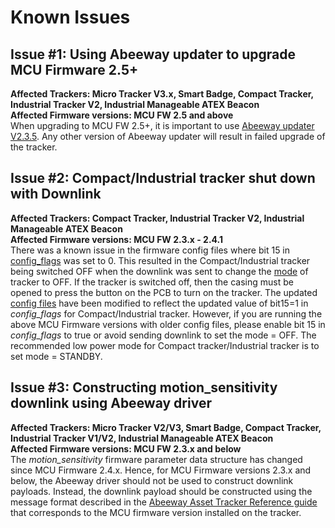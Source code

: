 # Known Issues

## Issue #1: Using Abeeway updater to upgrade MCU Firmware 2.5+ 
**Affected Trackers: Micro Tracker V3.x, Smart Badge, Compact Tracker, Industrial Tracker V2, Industrial Manageable ATEX Beacon**<br/>
**Affected Firmware versions: MCU FW 2.5 and above**<br/>
When upgrading to MCU FW 2.5+, it is important to use [Abeeway updater V2.3.5](https://github.com/Abeeway/Abeeway-updater). Any other version of Abeeway updater will result in failed upgrade of the tracker.

## Issue #2: Compact/Industrial tracker shut down with Downlink
**Affected Trackers: Compact Tracker, Industrial Tracker V2, Industrial Manageable ATEX Beacon**<br/>
**Affected Firmware versions: MCU FW 2.3.x - 2.4.1**<br/>
There was a known issue in the firmware config files where bit 15 in [config_flags](../abeeway-trackers-reference-guide/AbeewayRefGuide/parameters-default-configuration/firmware-parameters.md#miscellaneous-parameters) was set to 0. This resulted in the Compact/Industrial tracker being switched OFF when the downlink was sent to change the [mode](../abeeway-trackers-reference-guide/AbeewayRefGuide/parameters-default-configuration/firmware-parameters.md#parameters-for-operational-modes) of tracker to OFF. If the tracker is switched off, then the casing must be opened to press the button on the PCB to turn on the tracker.
The updated [config files](../documentation-library/abeeway-trackers-documentation.md#firmware-update) have been modified to reflect the updated value of bit15=1 in *config_flags* for Compact/Industrial tracker. However, if you are running the above MCU Firmware versions with older config files, please enable bit 15 in *config_flags* to true or avoid sending downlink to set the mode = OFF. The recommended low power mode for Compact tracker/Industrial tracker is to set mode = STANDBY.

## Issue #3: Constructing motion_sensitivity downlink using Abeeway driver
**Affected Trackers: Micro Tracker V2/V3, Smart Badge, Compact Tracker, Industrial Tracker V1/V2, Industrial Manageable ATEX Beacon**<br/>
**Affected Firmware versions: MCU FW 2.3.x and below**<br/>
The *motion_sensitivity* firmware parameter data structure has changed since MCU Firmware 2.4.x. Hence, for MCU Firmware versions 2.3.x and below, the Abeeway driver should not be used to construct downlink payloads. Instead, the downlink payload should be constructed using the message format described in the [Abeeway Asset Tracker Reference guide](../abeeway-trackers-reference-guide/AbeewayRefGuide/introduction/index.md) that corresponds to the MCU firmware version installed on the tracker.
